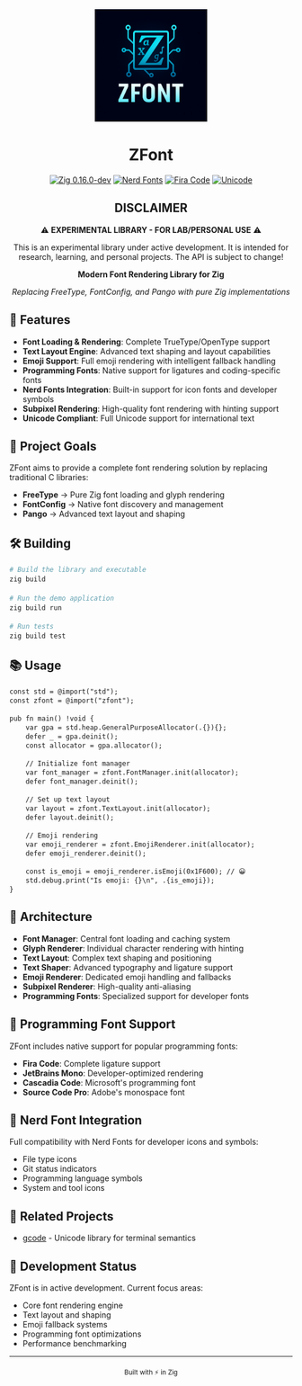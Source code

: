 <div align="center">
  <img src="assets/icons/zfont.png" alt="ZFont Logo" width="200"/>

  # ZFont

  [![Zig 0.16.0-dev](https://img.shields.io/badge/Zig-0.16.0--dev-F7A41D?style=flat&logo=zig)](https://ziglang.org)
  [![Nerd Fonts](https://img.shields.io/badge/Nerd_Fonts-Supported-00D4FF?style=flat&logo=nerdfonts)](https://www.nerdfonts.com)
  [![Fira Code](https://img.shields.io/badge/Fira_Code-Supported-4B32C3?style=flat&logo=firacode)](https://github.com/tonsky/FiraCode)
  [![Unicode](https://img.shields.io/badge/Unicode-Full_Support-5B2C87?style=flat&logo=unicode)](https://unicode.org)

## DISCLAIMER

⚠️ **EXPERIMENTAL LIBRARY - FOR LAB/PERSONAL USE** ⚠️

This is an experimental library under active development. It is
intended for research, learning, and personal projects. The API is subject
to change!

  **Modern Font Rendering Library for Zig**

  *Replacing FreeType, FontConfig, and Pango with pure Zig implementations*
</div>

## 🚀 Features

- **Font Loading & Rendering**: Complete TrueType/OpenType support
- **Text Layout Engine**: Advanced text shaping and layout capabilities
- **Emoji Support**: Full emoji rendering with intelligent fallback handling
- **Programming Fonts**: Native support for ligatures and coding-specific fonts
- **Nerd Fonts Integration**: Built-in support for icon fonts and developer symbols
- **Subpixel Rendering**: High-quality font rendering with hinting support
- **Unicode Compliant**: Full Unicode support for international text

## 🎯 Project Goals

ZFont aims to provide a complete font rendering solution by replacing traditional C libraries:

- **FreeType** → Pure Zig font loading and glyph rendering
- **FontConfig** → Native font discovery and management
- **Pango** → Advanced text layout and shaping

## 🛠️ Building

```bash
# Build the library and executable
zig build

# Run the demo application
zig build run

# Run tests
zig build test
```

## 📚 Usage

```zig
const std = @import("std");
const zfont = @import("zfont");

pub fn main() !void {
    var gpa = std.heap.GeneralPurposeAllocator(.{}){};
    defer _ = gpa.deinit();
    const allocator = gpa.allocator();

    // Initialize font manager
    var font_manager = zfont.FontManager.init(allocator);
    defer font_manager.deinit();

    // Set up text layout
    var layout = zfont.TextLayout.init(allocator);
    defer layout.deinit();

    // Emoji rendering
    var emoji_renderer = zfont.EmojiRenderer.init(allocator);
    defer emoji_renderer.deinit();

    const is_emoji = emoji_renderer.isEmoji(0x1F600); // 😀
    std.debug.print("Is emoji: {}\n", .{is_emoji});
}
```

## 🔧 Architecture

- **Font Manager**: Central font loading and caching system
- **Glyph Renderer**: Individual character rendering with hinting
- **Text Layout**: Complex text shaping and positioning
- **Text Shaper**: Advanced typography and ligature support
- **Emoji Renderer**: Dedicated emoji handling and fallbacks
- **Subpixel Renderer**: High-quality anti-aliasing
- **Programming Fonts**: Specialized support for developer fonts

## 🎨 Programming Font Support

ZFont includes native support for popular programming fonts:

- **Fira Code**: Complete ligature support
- **JetBrains Mono**: Developer-optimized rendering
- **Cascadia Code**: Microsoft's programming font
- **Source Code Pro**: Adobe's monospace font

## 🌟 Nerd Font Integration

Full compatibility with Nerd Fonts for developer icons and symbols:

- File type icons
- Git status indicators
- Programming language symbols
- System and tool icons

## 🤝 Related Projects

- [gcode](https://github.com/ghostkellz/gcode) - Unicode library for terminal semantics

## 📄 Development Status

ZFont is in active development. Current focus areas:

- Core font rendering engine
- Text layout and shaping
- Emoji fallback systems
- Programming font optimizations
- Performance benchmarking

---

<div align="center">
  <sub>Built with ⚡ in Zig</sub>
</div>